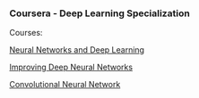 
### Coursera - Deep Learning Specialization 

Courses:

[Neural Networks and Deep Learning](https://github.com/JanelChumley/coursera_deep_learning_ai/tree/master/neural_networks_and_deep_learning)

[Improving Deep Neural Networks](https://github.com/JanelChumley/coursera_deep_learning_ai/tree/master/hyperparameter_tuning_regularization_and_optimization)

[Convolutional Neural Network](https://github.com/JanelChumley/coursera_deep_learning_ai/tree/master/convolutional_neural_networks)

